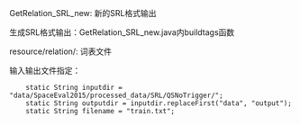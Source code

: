 GetRelation_SRL_new: 新的SRL格式输出

生成SRL格式输出：GetRelation_SRL_new.java内buildtags函数

resource/relation/: 词表文件

输入输出文件指定：
```$xslt
    static String inputdir = "data/SpaceEval2015/processed_data/SRL/QSNoTrigger/";
    static String outputdir = inputdir.replaceFirst("data", "output");
    static String filename = "train.txt";
```